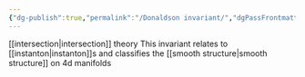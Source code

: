 ```yaml
---
{"dg-publish":true,"permalink":"/Donaldson invariant/","dgPassFrontmatter":true,"created":"2024-11-24T14:36:24.361+01:00","updated":"2024-12-30T23:31:45.068+01:00"}
---
```


[[intersection\|intersection]] theory
This invariant relates to [[instanton\|instanton]]s and classifies the [[smooth structure\|smooth structure]] on 4d manifolds